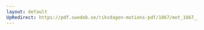 ```yaml
---
layout: default
UpRedirect: https://pdf.swedeb.se/riksdagen-motions-pdf/1867/mot_1867__ak__00125.pdf
---
```

